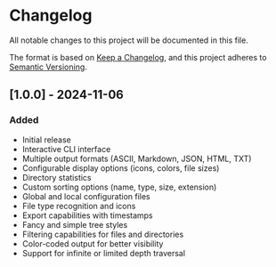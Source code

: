 # Changelog

All notable changes to this project will be documented in this file.

The format is based on [Keep a Changelog](https://keepachangelog.com/en/1.0.0/),
and this project adheres to [Semantic Versioning](https://semver.org/spec/v2.0.0.html).

## [1.0.0] - 2024-11-06

### Added
- Initial release
- Interactive CLI interface
- Multiple output formats (ASCII, Markdown, JSON, HTML, TXT)
- Configurable display options (icons, colors, file sizes)
- Directory statistics
- Custom sorting options (name, type, size, extension)
- Global and local configuration files
- File type recognition and icons
- Export capabilities with timestamps
- Fancy and simple tree styles
- Filtering capabilities for files and directories
- Color-coded output for better visibility
- Support for infinite or limited depth traversal